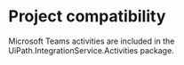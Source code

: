 ﻿# Project compatibility

Microsoft Teams activities are included in the
                UiPath.IntegrationService.Activities package.




|  |
| ---
